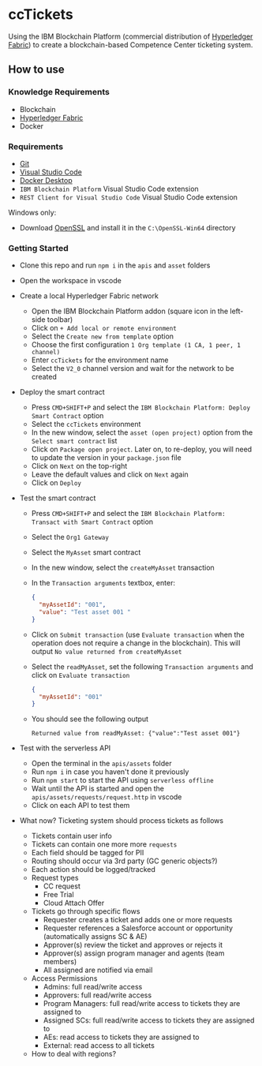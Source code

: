 # ccTickets

Using the IBM Blockchain Platform (commercial distribution of [Hyperledger Fabric](https://hyperledger-fabric.readthedocs.io/en/latest/key_concepts.html)) to create a blockchain-based Competence Center ticketing system.

## How to use

### Knowledge Requirements

- Blockchain
- [Hyperledger Fabric](https://hyperledger-fabric.readthedocs.io/en/latest/key_concepts.html)
- Docker

### Requirements

- [Git](https://git-scm.com/)
- [Visual Studio Code](https://code.visualstudio.com/)
- [Docker Desktop](https://www.docker.com/products/docker-desktop)
- `IBM Blockchain Platform` Visual Studio Code extension
- `REST Client for Visual Studio Code` Visual Studio Code extension

Windows only:

- Download [OpenSSL](https://web.archive.org/web/20191113082429/http://slproweb.com/download/Win64OpenSSL-1_0_2t.exe) and install it in the `C:\OpenSSL-Win64` directory

### Getting Started

- Clone this repo and run `npm i` in the `apis` and `asset` folders
- Open the workspace in vscode
- Create a local Hyperledger Fabric network
  - Open the IBM Blockchain Platform addon (square icon in the left-side toolbar)
  - Click on `+ Add local or remote environment`
  - Select the `Create new from template` option
  - Choose the first configuration `1 Org template (1 CA, 1 peer, 1 channel)`
  - Enter `ccTickets` for the environment name
  - Select the `V2_0` channel version and wait for the network to be created
- Deploy the smart contract
  - Press `CMD+SHIFT+P` and select the `IBM Blockchain Platform: Deploy Smart Contract` option
  - Select the `ccTickets` environment
  - In the new window, select the `asset (open project)` option from the `Select smart contract` list
  - Click on `Package open project`. Later on, to re-deploy, you will need to update the version in your `package.json` file
  - Click on `Next` on the top-right
  - Leave the default values and click on `Next` again
  - Click on `Deploy`
- Test the smart contract

  - Press `CMD+SHIFT+P` and select the `IBM Blockchain Platform: Transact with Smart Contract` option
  - Select the `Org1 Gateway`
  - Select the `MyAsset` smart contract
  - In the new window, select the `createMyAsset` transaction
  - In the `Transaction arguments` textbox, enter:

    ```json
    {
      "myAssetId": "001",
      "value": "Test asset 001 "
    }
    ```

  - Click on `Submit transaction` (use `Evaluate transaction` when the operation does not require a change in the blockchain). This will output `No value returned from createMyAsset`
  - Select the `readMyAsset`, set the following `Transaction arguments` and click on `Evaluate transaction`

    ```json
    {
      "myAssetId": "001"
    }
    ```

  - You should see the following output

    ```console
    Returned value from readMyAsset: {"value":"Test asset 001"}
    ```

- Test with the serverless API

  - Open the terminal in the `apis/assets` folder
  - Run `npm i` in case you haven't done it previously
  - Run `npm start` to start the API using `serverless offline`
  - Wait until the API is started and open the `apis/assets/requests/request.http` in vscode
  - Click on each API to test them

- What now? Ticketing system should process tickets as follows
  - Tickets contain user info
  - Tickets can contain one more more `requests`
  - Each field should be tagged for PII
  - Routing should occur via 3rd party (GC generic objects?)
  - Each action should be logged/tracked
  - Request types
    - CC request
    - Free Trial
    - Cloud Attach Offer
  - Tickets go through specific flows
    - Requester creates a ticket and adds one or more requests
    - Requester references a Salesforce account or opportunity (automatically assigns SC & AE)
    - Approver(s) review the ticket and approves or rejects it
    - Approver(s) assign program manager and agents (team members)
    - All assigned are notified via email
  - Access Permissions
    - Admins: full read/write access
    - Approvers: full read/write access
    - Program Managers: full read/write access to tickets they are assigned to
    - Assigned SCs: full read/write access to tickets they are assigned to
    - AEs: read access to tickets they are assigned to
    - External: read access to all tickets
  - How to deal with regions?
